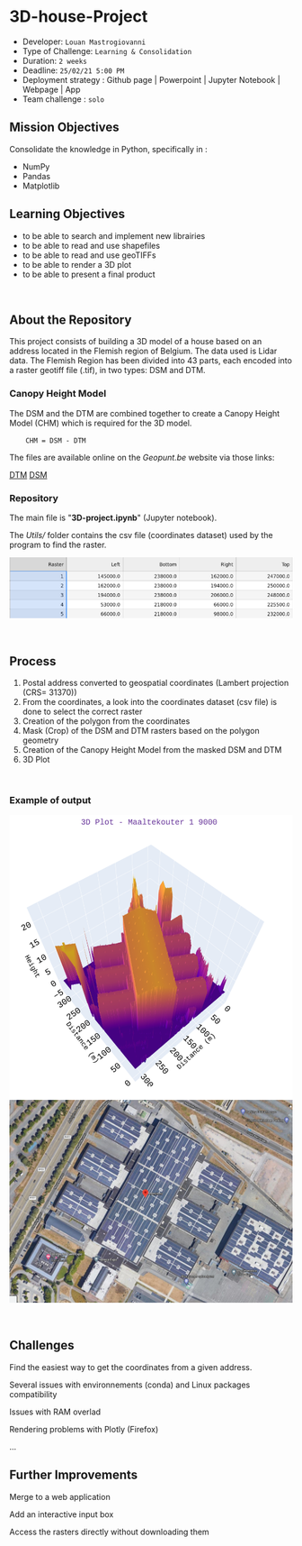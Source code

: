 # 3D-house-Project


- Developer: `Louan Mastrogiovanni`
- Type of Challenge: `Learning & Consolidation`
- Duration: `2 weeks`
- Deadline: `25/02/21 5:00 PM`
- Deployment strategy :
	 Github page
	| Powerpoint
	| Jupyter Notebook
	| Webpage
	| App
- Team challenge : `solo`
&nbsp;
## Mission Objectives

Consolidate the knowledge in Python, specifically in :

- NumPy
- Pandas
- Matplotlib


## Learning Objectives


* to be able to search and implement new librairies
* to be able to read and use shapefiles
* to be able to read and use geoTIFFs
* to be able to render a 3D plot
* to be able to present a final product

&nbsp;

## About the Repository

This project consists of building a 3D model of a house based on an address located in the Flemish region of Belgium. The data used is Lidar data. The Flemish Region has been divided into 43 parts, each encoded into a raster geotiff file (.tif), in two types: DSM and DTM.

### Canopy Height Model

The DSM and the DTM are combined together to create a Canopy Height Model (CHM) which is required for the 3D model.

		CHM = DSM - DTM

The files are available online on the *Geopunt.be* website via those links:


[DTM](http://www.geopunt.be/download?container=dhm-vlaanderen-ii-dtm-raster-1m&title=Digitaal%20Hoogtemodel%20Vlaanderen%20II,%20DTM,%20raster,%201m)
[DSM](http://www.geopunt.be/download?container=dhm-vlaanderen-ii-dsm-raster-1m&title=Digitaal%20Hoogtemodel%20Vlaanderen%20II,%20DSM,%20raster,%201m)



### Repository

The main file is "**3D-project.ipynb**" (Jupyter notebook). 

The *Utils/* folder contains the csv file (coordinates dataset) used by the program to find the raster.

<img src="https://github.com/Louan-M/3D-house-Project/blob/main/Images/dataset.png" width="750">

&nbsp;

## Process

1. Postal address converted to geospatial coordinates (Lambert projection (CRS= 31370)) 
2. From the coordinates, a look into the coordinates dataset (csv file) is done to select the correct raster
3. Creation of the polygon from the coordinates
4. Mask (Crop) of the DSM and DTM rasters based on the polygon geometry
6. Creation of the Canopy Height Model from the masked DSM and DTM
7. 3D Plot

&nbsp;

### Example of output

<img src="https://github.com/Louan-M/3D-house-Project/blob/main/3D-Plot-images/Maaltekouter-1-9000-Gent.png" width="700">

<img src="https://github.com/Louan-M/3D-house-Project/blob/main/3D-Plot-images/Maaltekouter%201%209000%20Gent%20Google%20map%20view.png" width="600">

&nbsp;

## Challenges

Find the easiest way to get the coordinates from a given address.

Several issues with environnements (conda) and Linux packages compatibility

Issues with RAM overlad

Rendering problems with Plotly (Firefox)

...
&nbsp;


## Further Improvements

Merge to a web application

Add an interactive input box

Access the rasters directly without downloading them
